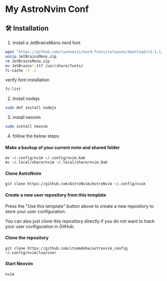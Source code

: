# My AstroNvim Conf

## 🛠️ Installation

1. Install a JetBrainsMono nerd font

```bash
wget "https://github.com/ryanoasis/nerd-fonts/releases/download/v3.1.1/JetBrainsMono.zip"
unzip JetBrainsMono.zip
rm JetBrainsMono.zip
mv JetBrains*.ttf /usr/share/fonts/
fc-cache -f -v
```

verify font installation 
```bash
fc-list
```

2. Install nodejs
```bash
sudo dnf install nodejs
```

3. install neovim
```bash
sudo install neovim
```

4. follow the below steps:

#### Make a backup of your current nvim and shared folder

```shell
mv ~/.config/nvim ~/.config/nvim.bak
mv ~/.local/share/nvim ~/.local/share/nvim.bak
```

#### Clone AstroNvim

```shell
git clone https://github.com/AstroNvim/AstroNvim ~/.config/nvim
```

#### Create a new user repository from this template

Press the "Use this template" button above to create a new repository to store your user configuration.

You can also just clone this repository directly if you do not want to track your user configuration in GitHub.

#### Clone the repository

```shell
git clone https://github.com/itsmmdoha/astronvim_config ~/.config/nvim/lua/user
```

#### Start Neovim

```shell
nvim
```
